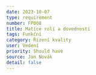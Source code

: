 ```yaml
---
date: 2023-10-07
type: requirement
number: FP008
title: Matice rolí a dovedností
tags: Funkční
category: Řízení kvality
user: Vedení
priority: Should have
source: Jan Novák
detail: false
---
```


